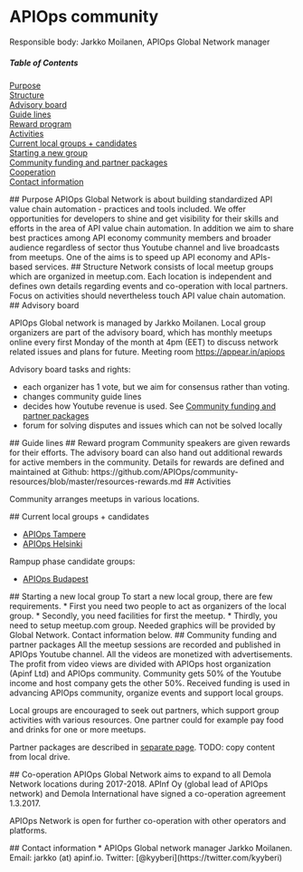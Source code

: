 # APIOps community 

Responsible body: Jarkko Moilanen, APIOps Global Network manager 

##### Table of Contents  
[Purpose](#purpose)  
[Structure](#structure)  
[Advisory board](#advisoryboard)  
[Guide lines](#guidelines)  
[Reward program](#rewardprogram)  
[Activities](#activities)  
[Current local groups + candidates](#currentlocalgroups)  
[Starting a new group](#startinganewgroup)  
[Community funding and partner packages](#communityfunding)  
[Cooperation](#cooperation)  
[Contact information](#contactinformation)  

<a name="purpose"/>
## Purpose
APIOps Global Network is about building standardized API value chain automation - practices and tools included. We offer opportunities for developers to shine and get visibility for their skills and efforts in the area of API value chain automation. In addition we aim to share best practices among API economy community members and broader audience regardless of sector thus Youtube channel and live broadcasts from meetups. One of the aims is to speed up API economy and APIs- based services.    

<a name="structure"/>
## Structure 
Network consists of local meetup groups which are organized in meetup.com. Each location is independent and defines own details regarding events and co-operation with local partners. Focus on activities should nevertheless touch API value chain automation. 

<a name="advisoryboard"/>
## Advisory board

APIOps Global network is managed by Jarkko Moilanen. Local group organizers are part of the advisory board, which has monthly meetups online every first Monday of the month at 4pm (EET) to discuss network related issues and plans for future. Meeting room https://appear.in/apiops

Advisory board tasks and rights: 

* each organizer has 1 vote, but we aim for consensus rather than voting.  
* changes community guide lines
* decides how Youtube revenue is used. See [Community funding and partner packages](#communityfunding)
* forum for solving disputes and issues which can not be solved locally

<a name="guidelines"/>
## Guide lines

<a name="rewardprogram"/>
## Reward program
Community speakers are given rewards for their efforts. The advisory board can also hand out additional rewards for active members in the community.  Details for rewards are defined and maintained at Github: https://github.com/APIOps/community-resources/blob/master/resources-rewards.md

<a name="activities"/>
## Activities

Community arranges meetups in various locations. 

<a name="currentlocalgroups"/>
## Current local groups + candidates

* [APIOps Tampere](https://www.meetup.com/APIOps-Tampere/)
* [APIOps Helsinki](https://www.meetup.com/APIOps-Helsinki/)

Rampup phase candidate groups:

* [APIOps Budapest](https://www.meetup.com/APIOps-Budapest/)

<a name="startinganewgroup"/>
## Starting a new local group
To start a new local group, there are few requirements. 
* First you need two people to act as organizers of the local group. 
* Secondly, you need facilities for first the meetup. 
* Thirdly, you need to setup meetup.com group. Needed graphics will be provided by Global Network. Contact information below. 

<a name="communityfunding"/>
## Community funding and partner packages
All the meetup sessions are recorded and published in APIOps Youtube channel. All the videos are monetized with advertisements. The profit from video views are divided with APIOps host organization (Apinf Ltd) and APIOps community. Community gets 50% of the Youtube income and host company gets the other 50%. Received funding is used in advancing APIOps community, organize events and support local groups. 

Local groups are encouraged to seek out partners, which support group activities with various resources. One partner could for example pay food and drinks for one or more meetups. 

Partner packages are described in [separate page](https://github.com/APIOps/community-resources/blob/master/partner-packages.md). TODO: copy content from local drive.  

<a name="cooperation"/>
## Co-operation
APIOps Global Network aims to expand to all Demola Network locations during 2017-2018. APInf Oy (global lead of APIOps network) and Demola International have signed a co-operation agreement 1.3.2017. 

APIOps Network is open for further co-operation with other operators and platforms.  

<a name="contactinformation"/>
## Contact information
* APIOps Global network manager Jarkko Moilanen. Email: jarkko (at) apinf.io. Twitter: [@kyyberi](https://twitter.com/kyyberi) 
